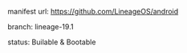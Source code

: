 manifest url: https://github.com/LineageOS/android

branch: lineage-19.1

status: Builable & Bootable
